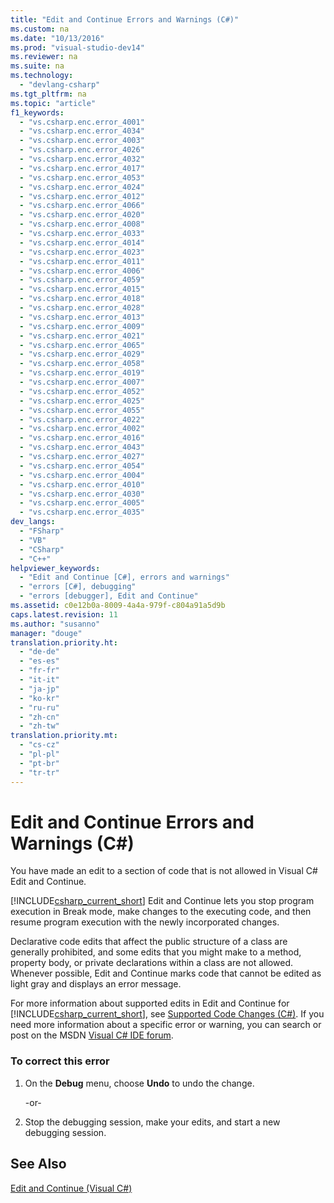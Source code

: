 ```yaml
---
title: "Edit and Continue Errors and Warnings (C#)"
ms.custom: na
ms.date: "10/13/2016"
ms.prod: "visual-studio-dev14"
ms.reviewer: na
ms.suite: na
ms.technology: 
  - "devlang-csharp"
ms.tgt_pltfrm: na
ms.topic: "article"
f1_keywords: 
  - "vs.csharp.enc.error_4001"
  - "vs.csharp.enc.error_4034"
  - "vs.csharp.enc.error_4003"
  - "vs.csharp.enc.error_4026"
  - "vs.csharp.enc.error_4032"
  - "vs.csharp.enc.error_4017"
  - "vs.csharp.enc.error_4053"
  - "vs.csharp.enc.error_4024"
  - "vs.csharp.enc.error_4012"
  - "vs.csharp.enc.error_4066"
  - "vs.csharp.enc.error_4020"
  - "vs.csharp.enc.error_4008"
  - "vs.csharp.enc.error_4033"
  - "vs.csharp.enc.error_4014"
  - "vs.csharp.enc.error_4023"
  - "vs.csharp.enc.error_4011"
  - "vs.csharp.enc.error_4006"
  - "vs.csharp.enc.error_4059"
  - "vs.csharp.enc.error_4015"
  - "vs.csharp.enc.error_4018"
  - "vs.csharp.enc.error_4028"
  - "vs.csharp.enc.error_4013"
  - "vs.csharp.enc.error_4009"
  - "vs.csharp.enc.error_4021"
  - "vs.csharp.enc.error_4065"
  - "vs.csharp.enc.error_4029"
  - "vs.csharp.enc.error_4058"
  - "vs.csharp.enc.error_4019"
  - "vs.csharp.enc.error_4007"
  - "vs.csharp.enc.error_4052"
  - "vs.csharp.enc.error_4025"
  - "vs.csharp.enc.error_4055"
  - "vs.csharp.enc.error_4022"
  - "vs.csharp.enc.error_4002"
  - "vs.csharp.enc.error_4016"
  - "vs.csharp.enc.error_4043"
  - "vs.csharp.enc.error_4027"
  - "vs.csharp.enc.error_4054"
  - "vs.csharp.enc.error_4004"
  - "vs.csharp.enc.error_4010"
  - "vs.csharp.enc.error_4030"
  - "vs.csharp.enc.error_4005"
  - "vs.csharp.enc.error_4035"
dev_langs: 
  - "FSharp"
  - "VB"
  - "CSharp"
  - "C++"
helpviewer_keywords: 
  - "Edit and Continue [C#], errors and warnings"
  - "errors [C#], debugging"
  - "errors [debugger], Edit and Continue"
ms.assetid: c0e12b0a-8009-4a4a-979f-c804a91a5d9b
caps.latest.revision: 11
ms.author: "susanno"
manager: "douge"
translation.priority.ht: 
  - "de-de"
  - "es-es"
  - "fr-fr"
  - "it-it"
  - "ja-jp"
  - "ko-kr"
  - "ru-ru"
  - "zh-cn"
  - "zh-tw"
translation.priority.mt: 
  - "cs-cz"
  - "pl-pl"
  - "pt-br"
  - "tr-tr"
---
```

# Edit and Continue Errors and Warnings (C#)
You have made an edit to a section of code that is not allowed in Visual C# Edit and Continue.  
  
 [!INCLUDE[csharp_current_short](../codequality/includes/csharp_current_short_md.md)] Edit and Continue lets you stop program execution in Break mode, make changes to the executing code, and then resume program execution with the newly incorporated changes.  
  
 Declarative code edits that affect the public structure of a class are generally prohibited, and some edits that you might make to a method, property body, or private declarations within a class are not allowed. Whenever possible, Edit and Continue marks code that cannot be edited as light gray and displays an error message.  
  
 For more information about supported edits in Edit and Continue for [!INCLUDE[csharp_current_short](../codequality/includes/csharp_current_short_md.md)], see [Supported Code Changes (C#)](../debugger/supported-code-changes--csharp-.md). If you need more information about a specific error or warning, you can search or post on the MSDN [Visual C# IDE forum](http://go.microsoft.com/fwlink/?LinkId=214693).  
  
### To correct this error  
  
1.  On the **Debug** menu, choose **Undo** to undo the change.  
  
     -or-  
  
2.  Stop the debugging session, make your edits, and start a new debugging session.  
  
## See Also  
 [Edit and Continue (Visual C#)](../debugger/edit-and-continue--visual-csharp-.md)